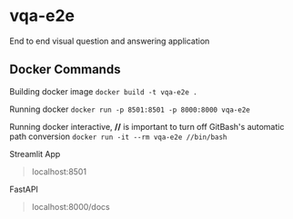 # vqa-e2e
End to end visual question and answering application

## Docker Commands
Building docker image
`docker build -t vqa-e2e .`

Running docker
`docker run -p 8501:8501 -p 8000:8000 vqa-e2e`

Running docker interactive, **//** is important to turn off GitBash's automatic path conversion
`docker run -it --rm vqa-e2e //bin/bash`

Streamlit App
> localhost:8501

FastAPI
> localhost:8000/docs
